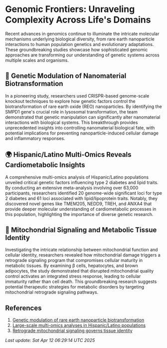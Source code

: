 # Genomic Frontiers: Unraveling Complexity Across Life's Domains

Recent advances in genomics continue to illuminate the intricate molecular mechanisms underlying biological diversity, from rare earth nanoparticle interactions to human population genetics and evolutionary adaptations. These groundbreaking studies showcase how sophisticated genomic approaches are transforming our understanding of genetic systems across multiple scales and organisms.

## 🧬 Genetic Modulation of Nanomaterial Biotransformation

In a pioneering study, researchers used CRISPR-based genome-scale knockout techniques to explore how genetic factors control the biotransformation of rare earth oxide (REO) nanoparticles. By identifying the SMPD1 gene's crucial role in lysosomal transformation, the team demonstrated that genetic manipulation can significantly alter nanomaterial interactions with biological systems. This breakthrough provides unprecedented insights into controlling nanomaterial biological fate, with potential implications for preventing nanoparticle-induced cellular damage and inflammatory responses.

## 🌍 Hispanic/Latino Multi-Omics Reveals Cardiometabolic Insights

A comprehensive multi-omics analysis of Hispanic/Latino populations unveiled critical genetic factors influencing type 2 diabetes and lipid traits. By conducting an extensive meta-analysis involving over 63,000 participants, researchers identified 20 genome-wide significant loci for type 2 diabetes and 61 loci associated with lipid/lipoprotein traits. Notably, they discovered novel genes like TMEM205, NEDD9, TREH, and ANXA4 that provide deeper molecular understanding of cardiometabolic processes in this population, highlighting the importance of diverse genetic research.

## 🧠 Mitochondrial Signaling and Metabolic Tissue Identity

Investigating the intricate relationship between mitochondrial function and cellular identity, researchers revealed how mitochondrial damage triggers a retrograde signaling program that compromises cellular maturity in metabolic tissues. By examining β cells, hepatocytes, and brown adipocytes, the study demonstrated that disrupted mitochondrial quality control activates an integrated stress response, leading to cellular immaturity rather than cell death. This groundbreaking research suggests potential therapeutic strategies for metabolic disorders by targeting mitochondrial retrograde signaling pathways.

## References

1. [Genetic modulation of rare earth nanoparticle biotransformation](https://pubmed.ncbi.nlm.nih.gov/40210885/)
2. [Large-scale multi-omics analyses in Hispanic/Latino populations](https://pubmed.ncbi.nlm.nih.gov/40210677/)
3. [Retrograde mitochondrial signaling governs tissue identity](https://pubmed.ncbi.nlm.nih.gov/39913641/)

*Last update: Sat Apr 12 06:29:14 UTC 2025*

